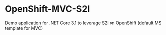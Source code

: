 # OpenShift-MVC-S2I
Demo application for .NET Core 3.1 to leverage S2I on OpenShift (default MS template for MVC)
